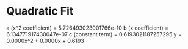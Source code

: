 
# Quadratic Fit

a (x^2 coefficient) = 5.726493023001766e-10
b (x coefficient) = 6.134771917430047e-07
c (constant term) = 0.6193021187257295
y = 0.0000x^2 + 0.0000x + 0.6193
